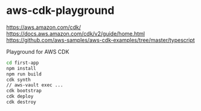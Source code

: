 # aws-cdk-playground

https://aws.amazon.com/cdk/
https://docs.aws.amazon.com/cdk/v2/guide/home.html
https://github.com/aws-samples/aws-cdk-examples/tree/master/typescript

Playground for AWS CDK

```sh
cd first-app
npm install
npm run build
cdk synth
// aws-vault exec ...
cdk bootstrap
cdk deploy
cdk destroy
```

